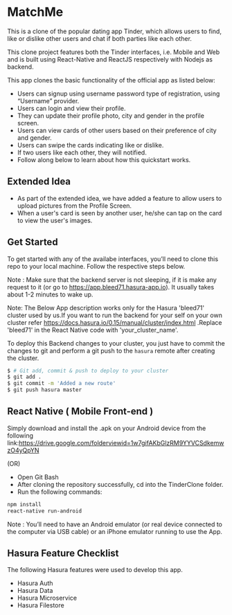 # MatchMe

This is a clone of the popular dating app Tinder, which allows users to find, like or dislike other users and chat if both parties like
each other.

This clone project features both the Tinder interfaces, i.e. Mobile and Web and is built using React-Native and ReactJS respectively
with Nodejs as backend.

This app clones the basic functionality of the official app as listed below:

* Users can signup using username password type of registration, using “Username” provider.
* Users can login and view their profile.
* They can update their profile photo, city and gender in the profile screen.
* Users can view cards of other users based on their preference of city and gender.
* Users can swipe the cards indicating like or dislike.
* If two users like each other, they will notified.
* Follow along below to learn about how this quickstart works.

## Extended Idea
* As part of the extended idea, we have added a feature to allow users to upload pictures from the Profile Screen.
* When a user's card is seen by another user, he/she can tap on the card to view the user's images.

## Get Started
To get started with any of the availabe interfaces, you’ll need to clone this repo to your local machine.
Follow the respective steps below.

Note : Make sure that the backend server is not sleeping, if it is make any request to it (or go to https://app.bleed71.hasura-app.io).
It usually takes about 1-2 minutes to wake up.

Note: The Below App description works only for the Hasura 'bleed71' cluster used by us.If you want to run the backend for your self on your own cluster refer https://docs.hasura.io/0.15/manual/cluster/index.html .Replace 'bleed71' in the React Native code with 'your_cluster_name'.

To deploy this Backend changes to your cluster, you just have to commit the changes to git and perform a git push to the `hasura` remote after creating the cluster.

```sh
$ # Git add, commit & push to deploy to your cluster
$ git add .
$ git commit -m 'Added a new route'
$ git push hasura master
```

## React Native ( Mobile Front-end )
Simply download and install the .apk on your Android device from the following link:https://drive.google.com/folderviewid=1w7gifAKbGlzRM9YYVCSdkemwzO4yQpYN

(OR)
* Open Git Bash
* After cloning the repository successfully, cd into the TinderClone folder.
* Run the following commands:
```sh
npm install
react-native run-android
```
Note : You’ll need to have an Android emulator (or real device connected to the computer via USB cable) or an iPhone emulator running to use the App.


## Hasura Feature Checklist
The following Hasura features were used to develop this app.
* Hasura Auth
* Hasura Data
* Hasura Microservice
* Hasura Filestore


